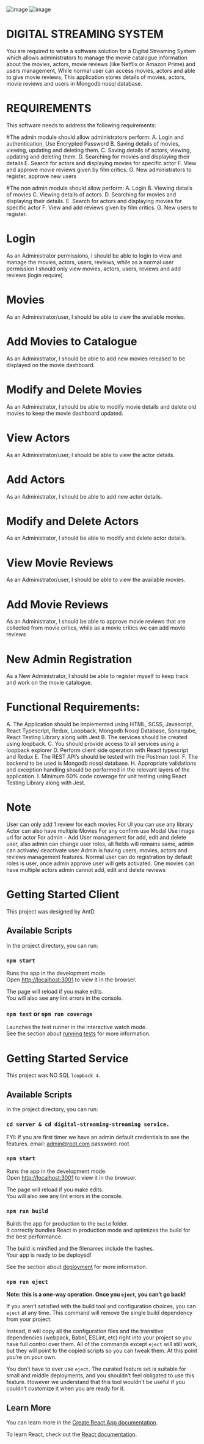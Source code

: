 ![image](https://user-images.githubusercontent.com/56390226/200587161-89376e63-564f-42c0-9a9a-d227e224b058.png)
![image](https://user-images.githubusercontent.com/56390226/200587349-8ba666ee-ef25-4a39-9517-48a40d44f7ae.png)


# DIGITAL STREAMING SYSTEM 

You are required to write a software solution for a Digital Streaming System which allows  administrators to manage the movie catalogue information about the movies,  actors, movie reviews (like Netflix or Amazon Prime) and users management, While normal user can access movies, actors and able to give movie reviews, This application stores details of movies, actors, movie reviews and users in Mongodb nosql database.

# REQUIREMENTS 
This software needs to address the following requirements:

#The admin module should allow administrators perform: 
A. Login and authentication, Use Encrypted Password
B. Saving details of movies, viewing, updating and deleting them. 
C. Saving details of actors, viewing, updating and deleting them. 
D. Searching for movies and displaying their details
E. Search for actors and displaying movies for specific actor
F. View and approve movie reviews given by film critics. 
G. New administrators to register, approve new users

#The non admin module should allow perform: 
A. Login 
B. Viewing details of movies
C. Viewing details of actors. 
D. Searching for movies and displaying their details. 
E. Search for actors and displaying movies for specific actor
F. View and add reviews given by film critics. 
G. New users to register. 

# Login 
As an Administrator permissions, I should be able to login to view and manage the movies, actors, users, reviews, while as a normal user permission I should only view movies, actors, users, reviews and add reviews (login require)
# Movies
As an Administrator/user, I should be able to view the available movies. 
# Add Movies to Catalogue 
As an Administrator, I should be able to add new movies released to be displayed on the movie  dashboard. 
# Modify and Delete Movies
As an Administrator, I should be able to modify movie details and delete old movies to keep  the movie dashboard updated. 
# View Actors
As an Administrator/user, I should be able to view the actor details. 
# Add Actors
As an Administrator, I should be able to add new actor details. 
# Modify and Delete Actors 
As an Administrator, I should be able to modify and delete actor details. 
# View Movie Reviews 
As an Administrator/user, I should be able to view the available movies. 
# Add Movie Reviews 
As an Administrator, I should be able to approve movie reviews that are collected from movie  critics, while as a  movie  critics we can add movie reviews
# New Admin Registration 
As a New Administrator, I should be able to register myself to keep track and work on the  movie catalogue. 

# Functional Requirements: 
A. The Application should be implemented using HTML, SCSS, Javascript, React Typescript, Redux, Loopback, Mongodb Nosql Database, Sonarqube, React Testing Library along with Jest 
B. The services should be created using loopback. 
C. You should provide access to all services using a loopback explorer
D. Perform client side operation with React typescript and Redux 
E. The REST API’s should be tested with the Postman tool. 
F. The backend to be used is Mongodb nosql database. 
H. Appropriate validations and exception handling should be performed in the  relevant layers of the application. 
I. Minimum 60% code coverage for unit testing using React Testing Library along with Jest.
 


# Note
User can only add 1 review for each movies
For UI you can use any library
Actor can also have multiple Movies
For any confirm use Modal
Use image url for actor
For admin - Add User management for add, edit and delete user, also admin can change user roles, all fields will remains same, admin can activate/ deactivate user
Admin is having users, movies, actors and reviews management features.
Normal user can do registration by default roles is user, once admin approve user will gets activated.
One movies can have multiple actors
admin cannot add, edit and delete reviews


# Getting Started Client

This project was designed by AntD.

## Available Scripts

In the project directory, you can run:

### `npm start`

Runs the app in the development mode.\
Open [http://localhost:3001](http://localhost:3001) to view it in the browser.

The page will reload if you make edits.\
You will also see any lint errors in the console.

### `npm test` or `npm run coverage`

Launches the test runner in the interactive watch mode.\
See the section about [running tests](https://facebook.github.io/create-react-app/docs/running-tests) for more information.



# Getting Started Service

This project was NO SQL `loopback 4`.

## Available Scripts

In the project directory, you can run:
### `cd server & cd digital-streaming-streaming service.`

FYI: If you are first timer we have an admin default credentials to see the features.
email: admin@root.com
password: root

### `npm start`


Runs the app in the development mode.\
Open [http://localhost:3001](http://localhost:3001) to view it in the browser.

The page will reload if you make edits.\
You will also see any lint errors in the console.


### `npm run build`

Builds the app for production to the `build` folder.\
It correctly bundles React in production mode and optimizes the build for the best performance.

The build is minified and the filenames include the hashes.\
Your app is ready to be deployed!

See the section about [deployment](https://facebook.github.io/create-react-app/docs/deployment) for more information.

### `npm run eject`

**Note: this is a one-way operation. Once you `eject`, you can’t go back!**

If you aren’t satisfied with the build tool and configuration choices, you can `eject` at any time. This command will remove the single build dependency from your project.

Instead, it will copy all the configuration files and the transitive dependencies (webpack, Babel, ESLint, etc) right into your project so you have full control over them. All of the commands except `eject` will still work, but they will point to the copied scripts so you can tweak them. At this point you’re on your own.

You don’t have to ever use `eject`. The curated feature set is suitable for small and middle deployments, and you shouldn’t feel obligated to use this feature. However we understand that this tool wouldn’t be useful if you couldn’t customize it when you are ready for it.

## Learn More

You can learn more in the [Create React App documentation](https://facebook.github.io/create-react-app/docs/getting-started).

To learn React, check out the [React documentation](https://reactjs.org/).
